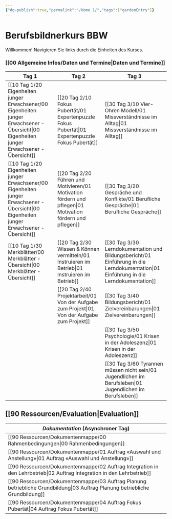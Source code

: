 ```yaml
---
{"dg-publish":true,"permalink":"/Home 1/","tags":["gardenEntry"]}
---
```


# Berufsbildnerkurs BBW

Willkommen!
Navigieren Sie links durch die Einheiten des Kurses. 
### [[00 Allgemeine Infos/Daten und Termine\|Daten und Termine]]

| **Tag 1**                                         | **Tag 2**                             | **Tag 3**                                  |
| ------------------------------------------------- | ------------------------------------- | ------------------------------------------ |
| [[10 Tag 1/20 Eigenheiten junger Erwachsener/00 Eigenheiten junger Erwachsener - Übersicht\|00 Eigenheiten junger Erwachsener - Übersicht]] | [[20 Tag 2/10 Fokus Pubertät/01 Expertenpuzzle Fokus Pubertät\|01 Expertenpuzzle Fokus Pubertät]]  | [[30 Tag 3/10 Vier-Ohren Modell/01 Missverständnisse im Alltag\|01 Missverständnisse im Alltag]]         |
| [[10 Tag 1/20 Eigenheiten junger Erwachsener/00 Eigenheiten junger Erwachsener - Übersicht\|00 Eigenheiten junger Erwachsener - Übersicht]] | [[20 Tag 2/20 Führen und Motivieren/01 Motivation fördern und pflegen\|01 Motivation fördern und pflegen]] | [[30 Tag 3/20 Gespräche und Konflikte/01 Berufliche Gespräche\|01 Berufliche Gespräche]]                |
| [[10 Tag 1/30 Merkblätter/00 Merkblätter - Übersicht\|00 Merkblätter - Übersicht]]                    | [[20 Tag 2/30 Wissen & Können vermitteln/01 Instruieren im Betrieb\|01 Instruieren im Betrieb]]         | [[30 Tag 3/30 Lerndokumentation und Bildungsbericht/01 Einführung in die Lerndokumentation\|01 Einführung in die Lerndokumentation]] |
|                                                   | [[20 Tag 2/40 Projektarbeit/01 Von der Aufgabe zum Projekt\|01 Von der Aufgabe zum Projekt]]    | [[30 Tag 3/40 Bildungsbericht/01 Zielvereinbarungen\|01 Zielvereinbarungen]]                  |
|                                                   |                                       | [[30 Tag 3/50 Psychologie/01 Krisen in der Adoleszenz\|01 Krisen in der Adoleszenz]]            |
|                                                   |                                       | [[30 Tag 3/60 Tyrannen müssen nicht sein/01 Jugendlichen im Berufsleben\|01 Jugendlichen im Berufsleben]]         |

[[90 Ressourcen/Evaluation\|Evaluation]]
---

| *Dokumentation* (Asynchroner Tag)                |
| ------------------------------------------------ |
| [[90 Ressourcen/Dokumentenmappe/00 Rahmenbedingungen\|00 Rahmenbedingungen]]                         |
| [[90 Ressourcen/Dokumentenmappe/01 Auftrag «Auswahl und Anstellung»\|01 Auftrag «Auswahl und Anstellung»]]          |
| [[90 Ressourcen/Dokumentenmappe/02 Auftrag Integration in den Lehrbetrieb\|02 Auftrag Integration in den Lehrbetrieb]]    |
| [[90 Ressourcen/Dokumentenmappe/03 Auftrag Planung betriebliche Grundbildung\|03 Auftrag Planung betriebliche Grundbildung]] |
| [[90 Ressourcen/Dokumentenmappe/04 Auftrag Fokus Pubertät\|04 Auftrag Fokus Pubertät]]                    |
